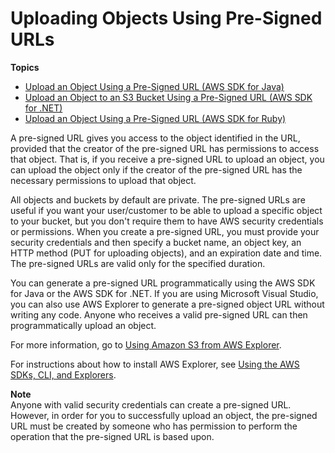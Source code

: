 # Uploading Objects Using Pre\-Signed URLs<a name="PresignedUrlUploadObject"></a>

**Topics**
+ [Upload an Object Using a Pre\-Signed URL \(AWS SDK for Java\)](PresignedUrlUploadObjectJavaSDK.md)
+ [Upload an Object to an S3 Bucket Using a Pre\-Signed URL \(AWS SDK for \.NET\)](UploadObjectPreSignedURLDotNetSDK.md)
+ [Upload an Object Using a Pre\-Signed URL \(AWS SDK for Ruby\)](UploadObjectPreSignedURLRubySDK.md)

A pre\-signed URL gives you access to the object identified in the URL, provided that the creator of the pre\-signed URL has permissions to access that object\. That is, if you receive a pre\-signed URL to upload an object, you can upload the object only if the creator of the pre\-signed URL has the necessary permissions to upload that object\. 

All objects and buckets by default are private\. The pre\-signed URLs are useful if you want your user/customer to be able to upload a specific object to your bucket, but you don't require them to have AWS security credentials or permissions\. When you create a pre\-signed URL, you must provide your security credentials and then specify a bucket name, an object key, an HTTP method \(PUT for uploading objects\), and an expiration date and time\. The pre\-signed URLs are valid only for the specified duration\. 

You can generate a pre\-signed URL programmatically using the AWS SDK for Java or the AWS SDK for \.NET\. If you are using Microsoft Visual Studio, you can also use AWS Explorer to generate a pre\-signed object URL without writing any code\. Anyone who receives a valid pre\-signed URL can then programmatically upload an object\.

For more information, go to [Using Amazon S3 from AWS Explorer](http://docs.aws.amazon.com/AWSToolkitVS/latest/UserGuide/using-s3.html)\. 

For instructions about how to install AWS Explorer, see [Using the AWS SDKs, CLI, and Explorers](UsingAWSSDK.md)\.

**Note**  
Anyone with valid security credentials can create a pre\-signed URL\. However, in order for you to successfully upload an object, the pre\-signed URL must be created by someone who has permission to perform the operation that the pre\-signed URL is based upon\.